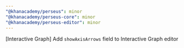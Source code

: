 ```yaml
---
"@khanacademy/perseus": minor
"@khanacademy/perseus-core": minor
"@khanacademy/perseus-editor": minor
---
```


[Interactive Graph] Add `showAxisArrows` field to Interactive Graph editor
